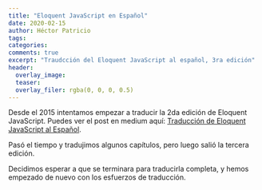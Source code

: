 ```yaml
---
title: "Eloquent JavaScript en Español"
date: 2020-02-15
author: Héctor Patricio
tags:
categories: 
comments: true
excerpt: "Traudcción del Eloquent JavaScript al español, 3ra edición"
header:
  overlay_image: 
  teaser: 
  overlay_filer: rgba(0, 0, 0, 0.5)
---
```


Desde el 2015 intentamos empezar a traducir la 2da edición de Eloquent JavaScript. Puedes ver el post en medium aquí: [Traducción de Eloquent JavaScript al Español](http://bit.ly/39W8qAH).

Pasó el tiempo y tradujimos algunos capítulos, pero luego salió la tercera edición.

Decidimos esperar a que se terminara para traducirla completa, y hemos empezado de nuevo con los esfuerzos de traducción.